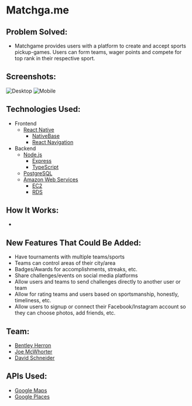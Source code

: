 # Matchga.me

## Problem Solved:
- Matchgame provides users with a platform to create and accept sports pickup-games. Users can form teams, wager points and compete for top rank in their respective sport.  

## Screenshots:
![Desktop]()
![Mobile]()

## Technologies Used:
- Frontend
    - [React Native](https://reactnative.dev/)
        - [NativeBase](https://nativebase.io/)
        - [React Navigation](https://reactnavigation.org/)
- Backend
    - [Node.js](https://nodejs.org/)
        - [Express](https://expressjs.com/)
        - [TypeScript](https://www.typescriptlang.org/)
    - [PostgreSQL](https://www.postgresql.org/)
    - [Amazon Web Services](https://aws.amazon.com/)
        - [EC2](https://aws.amazon.com/ec2/)
        - [RDS](https://aws.amazon.com/rds/)

## How It Works:
- 

## New Features That Could Be Added:
- Have tournaments with multiple teams/sports
- Teams can control areas of their city/area
- Badges/Awards for accomplishments, streaks, etc.
- Share challenges/events on social media platforms
- Allow users and teams to send challenges directly to another user or team
- Allow for rating teams and users based on sportsmanship, honestly, timeliness, etc.
- Allow users to signup or connect their Facebook/Instagram account so they can choose photos, add friends, etc.

## Team:
- [Bentley Herron](https://github.com/bentleyherron)
- [Joe McWhorter](https://github.com/JMcWhorter150)
- [David Schneider](https://github.com/davschneider)

## APIs Used:
- [Google Maps](https://developers.google.com/maps/documentation)
- [Google Places](https://developers.google.com/places/web-service/intro)
